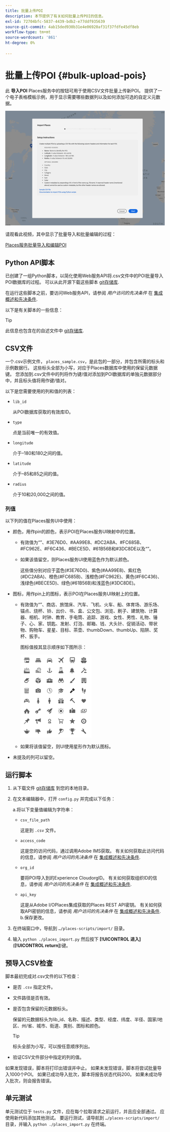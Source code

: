 ```yaml
---
title: 批量上传POI
description: 本节提供了有关如何批量上传POI的信息。
exl-id: 72704bfc-5837-4439-bdb2-e77ddf935639
source-git-commit: 4ab15ded930b31e4e06920af31f37fdfe45df8eb
workflow-type: tm+mt
source-wordcount: '861'
ht-degree: 0%

---
```


# 批量上传POI {#bulk-upload-pois}

此 **导入POI** Places服务中的按钮可用于使用CSV文件批量上传新POI。 提供了一个电子表格模板示例，用于显示需要哪些数据列以及如何添加可选的自定义元数据。

![批量导入屏幕](/help/assets/Bulk-import.png)

请观看此视频，其中显示了批量导入和批量编辑的过程：

<!--I changed this embed to a link to pass validation. We should not link to youtube videos, so please upload this to MCP-->

[Places服务批量导入和编辑POI](https://www.youtube.com/watch?v=75qVtirsXhg)

## Python API脚本

已创建了一组Python脚本，以简化使用Web服务API将.csv文件中的POI批量导入POI数据库的过程。 可以从此开源下载这些脚本 [git存储库](https://github.com/adobe/places-scripts).

在运行这些脚本之前，要访问Web服务API，请参阅 *用户访问的先决条件* 在 [集成概述和先决条件](/help/web-service-api/adobe-i-o-integration.md).

以下是有关脚本的一些信息：

>[!TIP]
>
>此信息也包含在的自述文件中 [git存储库](https://github.com/adobe/places-scripts).

## CSV文件

一个.csv示例文件， `places_sample.csv`，是此包的一部分，并包含所需的标头和示例数据行。 这些标头全部为小写，对应于Places数据库中使用的保留元数据键。 您添加到.csv文件中的列将作为键/值对添加到POI数据库的单独元数据部分中，并且标头值将用作键/值对。

以下是您需要使用的列和值的列表：

* `lib_id`

   从POI数据库获取的有效库ID。

* `type`

   点是当前唯一的有效值。

* `longitude`

   介于–180和180之间的值。

* `latitude`

   介于–85和85之间的值。

* `radius`

   介于10和20,000之间的值。

### 列值

以下列的值在Places服务UI中使用：

* 颜色，用作pin的颜色，表示POI在Places服务UI映射中的位置。
   * 有效值为“”、#3E76D0、#AA99E8、#DC2ABA、#FC685B、#FC962E、#F6C436、#BECE5D、#61B56B和#3DC8DE以及“”。
   * 如果该值留空，则Places服务UI使用蓝色作为默认颜色。

      这些值分别对应于蓝色(#3E76D0)、紫色(#AA99E8)、紫红色(#DC2ABA)、橙色(#FC685B)、浅橙色(#FC962E)、黄色(#F6C436)、浅绿色(#BECE5D)、绿色(#61B56B)和浅蓝色(#3DC8DE)。

* 图标，用作pin上的图标，表示POI在Places服务UI映射上的位置。

   * 有效值为“”、商店、旅馆床、汽车、飞机、火车、船、体育场、游乐场、锚点、烧杯、铃、出价、书、盒、公文包、浏览、刷子、建筑物、计算器、相机、时钟、教育、手电筒、追踪、游戏、女性、男性、礼物、锤子、心、家、钥匙、发射、灯泡、邮箱、钱、大头针、促销活动、带状物、购物车、星星、目标、茶壶、thumbDown、thumbUp、陷阱、奖杯、扳手。

      图标值按其显示顺序如下图所示：

      ![UI中的图标](/help/assets/UI_icons.png)

   * 如果将该值留空，则UI使用星形作为默认图标。

* 未提及的列可以留空。

## 运行脚本

1. 从下载文件 [git存储库](https://github.com/adobe/places-scripts) 到您的本地目录。
1. 在文本编辑器中，打开 `config.py` 并完成以下任务：

   a.将以下变量值编辑为字符串：

   * `csv_file_path`

      这是到 `.csv`  文件。

   * `access_code`

      这是您的访问代码，通过调用Adobe IMS获取。 有关如何获取此访问代码的信息，请参阅 *用户访问的先决条件* 在 [集成概述和先决条件](/help/web-service-api/adobe-i-o-integration.md).

   * `org_id`

      要将POI导入到的Experience CloudorgID。 有关如何获取组织ID的信息，请参阅 *用户访问的先决条件* 在 [集成概述和先决条件](/help/web-service-api/adobe-i-o-integration.md).

   * `api_key`

      这是从Adobe I/OPlaces集成获取的Places REST API密钥。 有关如何获取API密钥的信息，请参阅 *用户访问的先决条件* 在 [集成概述和先决条件](/help/web-service-api/adobe-i-o-integration.md).
   b.保存更改。

1. 在终端窗口中，导航到 `…/places-scripts/import/` 目录。
1. 输入 `python ./places_import.py` 然后按下 **[!UICONTROL 进入]** (**[!UICONTROL return]**)键。


## 预导入CSV检查

脚本最初完成对.csv文件的以下检查：

* 是否 `.csv` 指定文件。
* 文件路径是否有效。
* 是否包含保留的元数据标头。

   保留的元数据标头为lib_id、名称、描述、类型、经度、纬度、半径、国家/地区、州/省、城市、街道、类别、图标和颜色。

   >[!TIP]
   >
   >标头全部为小写，可以按任意顺序列出。

* 验证CSV文件部分中指定的列的值。

如果发现错误，脚本将打印出错误并中止。 如果未发现错误，脚本将尝试批量导入1000个POI。 如果已成功导入批次，脚本将报告状态代码200。 如果未成功导入批次，则会报告错误。

## 单元测试

单元测试位于 `tests.py` 文件，应在每个拉取请求之前运行，并且应全部通过。 应使用新代码添加其他测试。 要运行测试，请导航到 `…/places-scripts/import/` 目录，并输入 `python ./places_import.py` 在终端。

